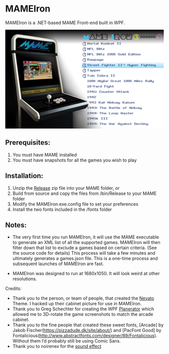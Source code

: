 # MAMEIron
MAMEIron is a .NET-based MAME Front-end built in WPF.

![screenshot](https://github.com/MrChrisWeinert/MAMEIron/raw/master/MAMEIronWPF/Images/screenshot.png)

## Prerequisites:
1) You must have MAME installed
2) You must have snapshots for all the games you wish to play

## Installation:
1) Unzip the [Release](https://github.com/MrChrisWeinert/MAMEIron/raw/master/Releases/MAMEIron.ziphttps://github.com/MrChrisWeinert/MAMEIron/raw/master/Releases/MAMEIron.zip) zip file into your MAME folder, or
1) Build from source and copy the files from /bin/Release to your MAME folder
2)  Modify the MAMEIron.exe.config file to set your preferences
3)  Install the two fonts included in the /fonts folder


## Notes:
- The very first time you run MAMEIron, it will use the MAME executable to generate an XML list of all the supported games.
MAMEIron will then filter down that list to exclude a games based on certain criteria. (See the source code for details)
This process will take a few minutes and ultimately generates a games.json file. This is a one-time process and subsequent launches of MAMEIron are fast.

- MAMEIron was designed to run at 1680x1050. It will look weird at other resolutions.

Credits:
- Thank you to the person, or team of people, that created the [Nevato](https://www.onyxarcade.com/nevato) Theme. I hacked up their cabinet picture for use in MAMEIron.
- Thank you to Greg Schechter for creating the WPF [Planerator](https://blogs.msdn.microsoft.com/greg_schechter/2007/10/26/enter-the-planerator-dead-simple-3d-in-wpf-with-a-stupid-name/) which allowed me to 3D-rotate the game screenshots to match the arcade cabinet.
- Thank you to the fine people that created these sweet fonts, [Arcade] by Jakob Fischer(https://pizzadude.dk/site/about/) and [PacFont Good] by Fontalicious(http://www.abstractfonts.com/designer/89/Fontalicious). Without them I’d probably still be using Comic Sans.
- Thank you to noirenex for the [sound effect](https://www.freesound.org/people/noirenex/sounds/98883/)
